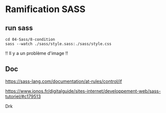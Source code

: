 # Ramification SASS

## run sass
```
cd 04-Sass/8-condition
sass --watch ./sass/style.sass:./sass/style.css
```

!! Il y a un problème d'image !!

## Doc
https://sass-lang.com/documentation/at-rules/control/if

https://www.ionos.fr/digitalguide/sites-internet/developpement-web/sass-tutoriel/#c179513

Drk